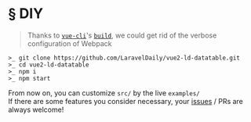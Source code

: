 # § DIY

> Thanks to [`vue-cli`](https://github.com/vuejs/vue-cli)'s [`build`](https://github.com/vuejs/vue-cli/blob/master/docs/build.md), we could get rid of the verbose configuration of Webpack

```
>_ git clone https://github.com/LaravelDaily/vue2-ld-datatable.git
>_ cd vue2-ld-datatable
>_ npm i
>_ npm start
```

From now on, you can customize `src/` by the live `examples/`  
If there are some features you consider necessary, your [issues](https://github.com/LaravelDaily/vue2-ld-datatable/issues/new) / PRs are always welcome!
